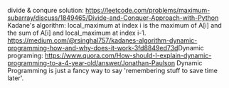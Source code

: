 divide & conqure solution: https://leetcode.com/problems/maximum-subarray/discuss/1849465/Divide-and-Conquer-Approach-with-Python
​
Kadane's algorithm: local_maximum at index i is the maximum of A[i] and the sum of A[i] and local_maximum at index i-1.
https://medium.com/@rsinghal757/kadanes-algorithm-dynamic-programming-how-and-why-does-it-work-3fd8849ed73d
​
Dynamic programing: https://www.quora.com/How-should-I-explain-dynamic-programming-to-a-4-year-old/answer/Jonathan-Paulson
Dynamic Programming is just a fancy way to say 'remembering stuff to save time later'.